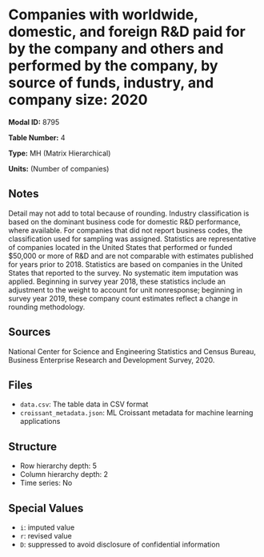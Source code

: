 # Companies with worldwide, domestic, and foreign R&D paid for by the company and others and performed by the company, by source of funds, industry, and company size: 2020

**Modal ID:** 8795

**Table Number:** 4

**Type:** MH (Matrix Hierarchical)

**Units:** (Number of companies)

## Notes

Detail may not add to total because of rounding. Industry classification is based on the dominant business code for domestic R&D performance, where available. For companies that did not report business codes, the classification used for sampling was assigned. Statistics are representative of companies located in the United States that performed or funded $50,000 or more of R&D and are not comparable with estimates published for years prior to 2018. Statistics are based on companies in the United States that reported to the survey. No systematic item imputation was applied. Beginning in survey year 2018, these statistics include an adjustment to the weight to account for unit nonresponse; beginning in survey year 2019, these company count estimates reflect a change in rounding methodology.

## Sources

National Center for Science and Engineering Statistics and Census Bureau, Business Enterprise Research and Development Survey, 2020.

## Files

- `data.csv`: The table data in CSV format
- `croissant_metadata.json`: ML Croissant metadata for machine learning applications

## Structure

- Row hierarchy depth: 5
- Column hierarchy depth: 2
- Time series: No

## Special Values

- `i`: imputed value
- `r`: revised value
- `D`: suppressed to avoid disclosure of confidential information
